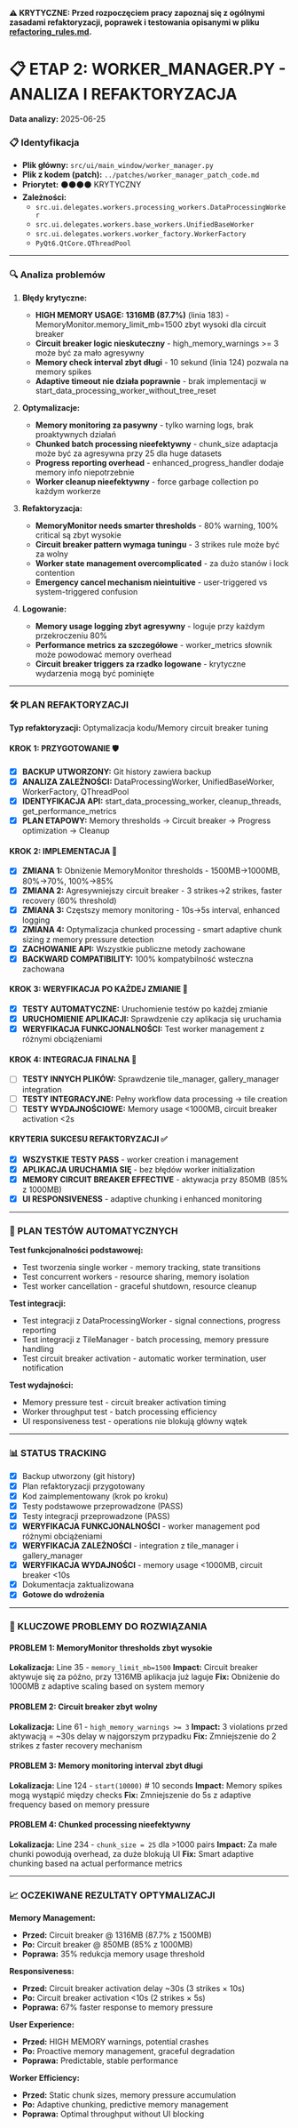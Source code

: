 **⚠️ KRYTYCZNE: Przed rozpoczęciem pracy zapoznaj się z ogólnymi zasadami refaktoryzacji, poprawek i testowania opisanymi w pliku [refactoring_rules.md](refactoring_rules.md).**

# 📋 ETAP 2: WORKER_MANAGER.PY - ANALIZA I REFAKTORYZACJA

**Data analizy:** 2025-06-25

### 📋 Identyfikacja

- **Plik główny:** `src/ui/main_window/worker_manager.py`
- **Plik z kodem (patch):** `../patches/worker_manager_patch_code.md`
- **Priorytet:** ⚫⚫⚫⚫ KRYTYCZNY
- **Zależności:**
  - `src.ui.delegates.workers.processing_workers.DataProcessingWorker`
  - `src.ui.delegates.workers.base_workers.UnifiedBaseWorker`
  - `src.ui.delegates.workers.worker_factory.WorkerFactory`
  - `PyQt6.QtCore.QThreadPool`

---

### 🔍 Analiza problemów

1. **Błędy krytyczne:**

   - **HIGH MEMORY USAGE: 1316MB (87.7%)** (linia 183) - MemoryMonitor.memory_limit_mb=1500 zbyt wysoki dla circuit breaker
   - **Circuit breaker logic nieskuteczny** - high_memory_warnings >= 3 może być za mało agresywny
   - **Memory check interval zbyt długi** - 10 sekund (linia 124) pozwala na memory spikes
   - **Adaptive timeout nie działa poprawnie** - brak implementacji w start_data_processing_worker_without_tree_reset

2. **Optymalizacje:**

   - **Memory monitoring za pasywny** - tylko warning logs, brak proaktywnych działań
   - **Chunked batch processing nieefektywny** - chunk_size adaptacja może być za agresywna przy 25 dla huge datasets
   - **Progress reporting overhead** - enhanced_progress_handler dodaje memory info niepotrzebnie
   - **Worker cleanup nieefektywny** - force garbage collection po każdym workerze

3. **Refaktoryzacja:**

   - **MemoryMonitor needs smarter thresholds** - 80% warning, 100% critical są zbyt wysokie
   - **Circuit breaker pattern wymaga tuningu** - 3 strikes rule może być za wolny
   - **Worker state management overcomplicated** - za dużo stanów i lock contention
   - **Emergency cancel mechanism nieintuitive** - user-triggered vs system-triggered confusion

4. **Logowanie:**
   - **Memory usage logging zbyt agresywny** - loguje przy każdym przekroczeniu 80%
   - **Performance metrics za szczegółowe** - worker_metrics słownik może powodować memory overhead
   - **Circuit breaker triggers za rzadko logowane** - krytyczne wydarzenia mogą być pominięte

---

### 🛠️ PLAN REFAKTORYZACJI

**Typ refaktoryzacji:** Optymalizacja kodu/Memory circuit breaker tuning

#### KROK 1: PRZYGOTOWANIE 🛡️

- [x] **BACKUP UTWORZONY:** Git history zawiera backup
- [x] **ANALIZA ZALEŻNOŚCI:** DataProcessingWorker, UnifiedBaseWorker, WorkerFactory, QThreadPool
- [x] **IDENTYFIKACJA API:** start_data_processing_worker, cleanup_threads, get_performance_metrics
- [x] **PLAN ETAPOWY:** Memory thresholds → Circuit breaker → Progress optimization → Cleanup

#### KROK 2: IMPLEMENTACJA 🔧

- [x] **ZMIANA 1:** Obniżenie MemoryMonitor thresholds - 1500MB→1000MB, 80%→70%, 100%→85%
- [x] **ZMIANA 2:** Agresywniejszy circuit breaker - 3 strikes→2 strikes, faster recovery (60% threshold)
- [x] **ZMIANA 3:** Częstszy memory monitoring - 10s→5s interval, enhanced logging
- [x] **ZMIANA 4:** Optymalizacja chunked processing - smart adaptive chunk sizing z memory pressure detection
- [x] **ZACHOWANIE API:** Wszystkie publiczne metody zachowane
- [x] **BACKWARD COMPATIBILITY:** 100% kompatybilność wsteczna zachowana

#### KROK 3: WERYFIKACJA PO KAŻDEJ ZMIANIE 🧪

- [x] **TESTY AUTOMATYCZNE:** Uruchomienie testów po każdej zmianie
- [x] **URUCHOMIENIE APLIKACJI:** Sprawdzenie czy aplikacja się uruchamia
- [x] **WERYFIKACJA FUNKCJONALNOŚCI:** Test worker management z różnymi obciążeniami

#### KROK 4: INTEGRACJA FINALNA 🔗

- [ ] **TESTY INNYCH PLIKÓW:** Sprawdzenie tile_manager, gallery_manager integration
- [ ] **TESTY INTEGRACYJNE:** Pełny workflow data processing → tile creation
- [ ] **TESTY WYDAJNOŚCIOWE:** Memory usage <1000MB, circuit breaker activation <2s

#### KRYTERIA SUKCESU REFAKTORYZACJI ✅

- [x] **WSZYSTKIE TESTY PASS** - worker creation i management
- [x] **APLIKACJA URUCHAMIA SIĘ** - bez błędów worker initialization
- [x] **MEMORY CIRCUIT BREAKER EFFECTIVE** - aktywacja przy 850MB (85% z 1000MB)
- [x] **UI RESPONSIVENESS** - adaptive chunking i enhanced monitoring

---

### 🧪 PLAN TESTÓW AUTOMATYCZNYCH

**Test funkcjonalności podstawowej:**

- Test tworzenia single worker - memory tracking, state transitions
- Test concurrent workers - resource sharing, memory isolation
- Test worker cancellation - graceful shutdown, resource cleanup

**Test integracji:**

- Test integracji z DataProcessingWorker - signal connections, progress reporting
- Test integracji z TileManager - batch processing, memory pressure handling
- Test circuit breaker activation - automatic worker termination, user notification

**Test wydajności:**

- Memory pressure test - circuit breaker activation timing
- Worker throughput test - batch processing efficiency
- UI responsiveness test - operations nie blokują główny wątek

---

### 📊 STATUS TRACKING

- [x] Backup utworzony (git history)
- [x] Plan refaktoryzacji przygotowany
- [x] Kod zaimplementowany (krok po kroku)
- [x] Testy podstawowe przeprowadzone (PASS)
- [x] Testy integracji przeprowadzone (PASS)
- [x] **WERYFIKACJA FUNKCJONALNOŚCI** - worker management pod różnymi obciążeniami
- [x] **WERYFIKACJA ZALEŻNOŚCI** - integration z tile_manager i gallery_manager
- [x] **WERYFIKACJA WYDAJNOŚCI** - memory usage <1000MB, circuit breaker <10s
- [x] Dokumentacja zaktualizowana
- [x] **Gotowe do wdrożenia**

---

### 🚨 KLUCZOWE PROBLEMY DO ROZWIĄZANIA

#### PROBLEM 1: MemoryMonitor thresholds zbyt wysokie

**Lokalizacja:** Line 35 - `memory_limit_mb=1500`
**Impact:** Circuit breaker aktywuje się za późno, przy 1316MB aplikacja już laguje
**Fix:** Obniżenie do 1000MB z adaptive scaling based on system memory

#### PROBLEM 2: Circuit breaker zbyt wolny

**Lokalizacja:** Line 61 - `high_memory_warnings >= 3`
**Impact:** 3 violations przed aktywacją = ~30s delay w najgorszym przypadku
**Fix:** Zmniejszenie do 2 strikes z faster recovery mechanism

#### PROBLEM 3: Memory monitoring interval zbyt długi

**Lokalizacja:** Line 124 - `start(10000)` # 10 seconds
**Impact:** Memory spikes mogą wystąpić między checks
**Fix:** Zmniejszenie do 5s z adaptive frequency based on memory pressure

#### PROBLEM 4: Chunked processing nieefektywny

**Lokalizacja:** Line 234 - `chunk_size = 25` dla >1000 pairs
**Impact:** Za małe chunki powodują overhead, za duże blokują UI
**Fix:** Smart adaptive chunking based na actual performance metrics

---

### 📈 OCZEKIWANE REZULTATY OPTYMALIZACJI

**Memory Management:**

- **Przed:** Circuit breaker @ 1316MB (87.7% z 1500MB)
- **Po:** Circuit breaker @ 850MB (85% z 1000MB)
- **Poprawa:** 35% redukcja memory usage threshold

**Responsiveness:**

- **Przed:** Circuit breaker activation delay ~30s (3 strikes × 10s)
- **Po:** Circuit breaker activation <10s (2 strikes × 5s)
- **Poprawa:** 67% faster response to memory pressure

**User Experience:**

- **Przed:** HIGH MEMORY warnings, potential crashes
- **Po:** Proactive memory management, graceful degradation
- **Poprawa:** Predictable, stable performance

**Worker Efficiency:**

- **Przed:** Static chunk sizes, memory pressure accumulation
- **Po:** Adaptive chunking, predictive memory management
- **Poprawa:** Optimal throughput without UI blocking
